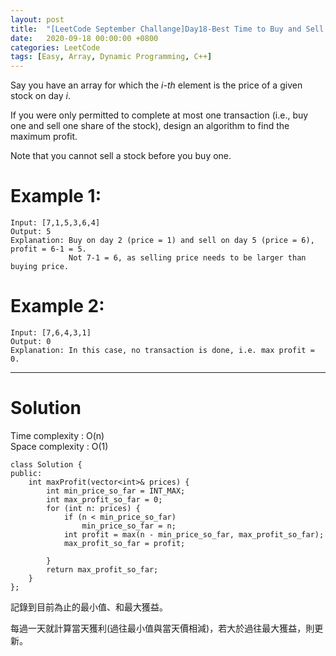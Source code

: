 ```yaml
---
layout: post
title:  "[LeetCode September Challange]Day18-Best Time to Buy and Sell Stock"
date:   2020-09-18 00:00:00 +0800
categories: LeetCode
tags: [Easy, Array, Dynamic Programming, C++]
---
```

Say you have an array for which the *i-th* element is the price of a given stock on day *i*.

If you were only permitted to complete at most one transaction (i.e., buy one and sell one share of the stock), design an algorithm to find the maximum profit.  

Note that you cannot sell a stock before you buy one.  

# Example 1:  
	Input: [7,1,5,3,6,4]
	Output: 5
	Explanation: Buy on day 2 (price = 1) and sell on day 5 (price = 6), profit = 6-1 = 5.
	             Not 7-1 = 6, as selling price needs to be larger than buying price.

# Example 2:  
	Input: [7,6,4,3,1]
	Output: 0
	Explanation: In this case, no transaction is done, i.e. max profit = 0.

______________________  

# Solution

Time complexity : O(n)  
Space complexity : O(1)

	class Solution {
	public:
	    int maxProfit(vector<int>& prices) {
	        int min_price_so_far = INT_MAX;
	        int max_profit_so_far = 0;
	        for (int n: prices) {
	            if (n < min_price_so_far)
	                min_price_so_far = n;
	            int profit = max(n - min_price_so_far, max_profit_so_far);
	            max_profit_so_far = profit;
	                
	        }
	        return max_profit_so_far;
	    }
	};

記錄到目前為止的最小值、和最大獲益。  

每過一天就計算當天獲利(過往最小值與當天價相減)，若大於過往最大獲益，則更新。  